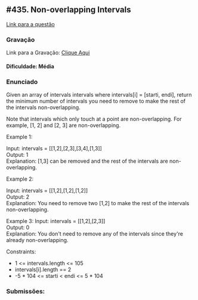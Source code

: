 ## #435. Non-overlapping Intervals


[Link para a questão](https://leetcode.com/problems/non-overlapping-intervals/description/)

### Gravação

Link para a Gravação: [Clique Aqui](https://youtu.be/i8M7JXTIGwc?feature=shared)

#### Dificuldade: Média

### Enunciado

Given an array of intervals intervals where intervals[i] = [starti, endi], return the minimum number of intervals you need to remove to make the rest of the intervals non-overlapping.

Note that intervals which only touch at a point are non-overlapping. For example, [1, 2] and [2, 3] are non-overlapping.

Example 1:

Input: intervals = [[1,2],[2,3],[3,4],[1,3]]<br>
Output: 1<br>
Explanation: [1,3] can be removed and the rest of the intervals are non-overlapping.

Example 2:

Input: intervals = [[1,2],[1,2],[1,2]]<br>
Output: 2<br>
Explanation: You need to remove two [1,2] to make the rest of the intervals non-overlapping.


Example 3:
Input: intervals = [[1,2],[2,3]]<br>
Output: 0<br>
Explanation: You don't need to remove any of the intervals since they're already non-overlapping.

Constraints:

- 1 <= intervals.length <= 105
- intervals[i].length == 2
- -5 * 104 <= starti < endi <= 5 * 104


### Submissões: 









